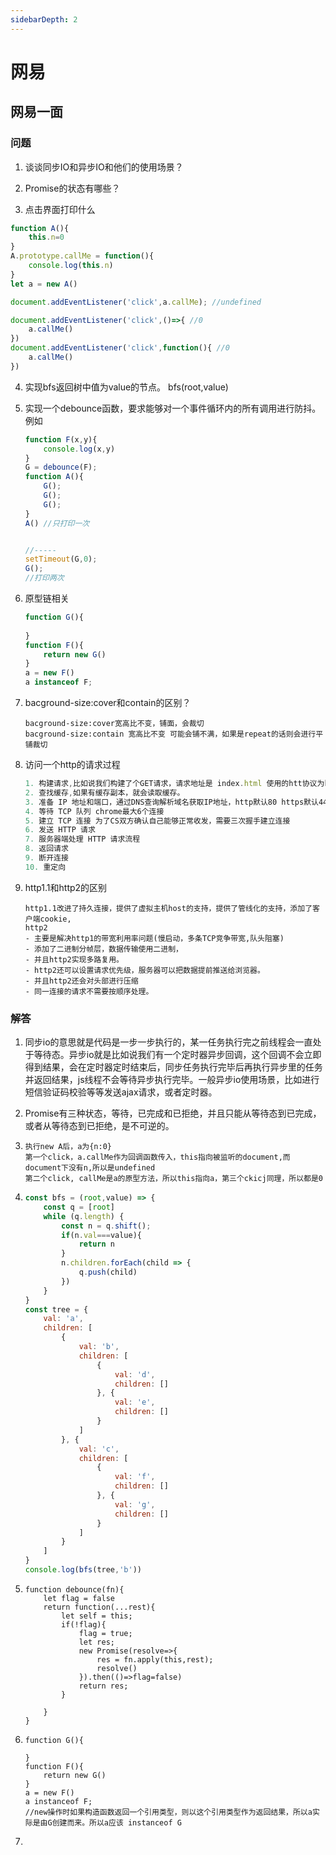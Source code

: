 ```yaml
---
sidebarDepth: 2
---
```

# 网易

## 网易一面

### 问题

1. 谈谈同步IO和异步IO和他们的使用场景？
2. Promise的状态有哪些？

3. 点击界面打印什么

```js
function A(){
    this.n=0
}
A.prototype.callMe = function(){
    console.log(this.n)
}
let a = new A()

document.addEventListener('click',a.callMe); //undefined

document.addEventListener('click',()=>{ //0
    a.callMe()
})
document.addEventListener('click',function(){ //0
    a.callMe()
})
```

4. 实现bfs返回树中值为value的节点。 bfs(root,value)

5. 实现一个debounce函数，要求能够对一个事件循环内的所有调用进行防抖。例如

   ````js
   function F(x,y){
       console.log(x,y)
   }
   G = debounce(F);
   function A(){
       G();
       G();
       G();
   }
   A() //只打印一次
   
   
   //-----
   setTimeout(G,0);
   G();
   //打印两次
   ````

6. 原型链相关

   ```js
   function G(){
       
   }
   function F(){
       return new G()
   }
   a = new F()
   a instanceof F;
   ```

7. bacground-size:cover和contain的区别？

   ```
   bacground-size:cover宽高比不变，铺面，会裁切
   bacground-size:contain 宽高比不变 可能会铺不满，如果是repeat的话则会进行平铺裁切
   ```

8. 访问一个http的请求过程

   ```js
   1. 构建请求,比如说我们构建了个GET请求，请求地址是 index.html 使用的htt协议为http1.1
   2. 查找缓存,如果有缓存副本，就会读取缓存。
   3. 准备 IP 地址和端口，通过DNS查询解析域名获取IP地址，http默认80 https默认443
   4. 等待 TCP 队列	chrome最大6个连接
   5. 建立 TCP 连接	为了CS双方确认自己能够正常收发，需要三次握手建立连接
   6. 发送 HTTP 请求	
   7. 服务器端处理 HTTP 请求流程
   8. 返回请求
   9. 断开连接
   10. 重定向
   ```

9. http1.1和http2的区别

   ```
   http1.1改进了持久连接，提供了虚拟主机host的支持，提供了管线化的支持，添加了客户端cookie,
   http2
   - 主要是解决http1的带宽利用率问题(慢启动，多条TCP竞争带宽,队头阻塞)
   - 添加了二进制分帧层，数据传输使用二进制，
   - 并且http2实现多路复用。
   - http2还可以设置请求优先级，服务器可以把数据提前推送给浏览器。
   - 并且http2还会对头部进行压缩
   - 同一连接的请求不需要按顺序处理。
   ```

   

### 解答

1. 同步io的意思就是代码是一步一步执行的，某一任务执行完之前线程会一直处于等待态。异步io就是比如说我们有一个定时器异步回调，这个回调不会立即得到结果，会在定时器定时结束后，同步任务执行完毕后再执行异步里的任务并返回结果，js线程不会等待异步执行完毕。一般异步io使用场景，比如进行短信验证码校验等等发送ajax请求，或者定时器。

2. Promise有三种状态，等待，已完成和已拒绝，并且只能从等待态到已完成，或者从等待态到已拒绝，是不可逆的。

3. ```
   执行new A后，a为{n:0}
   第一个click，a.callMe作为回调函数传入，this指向被监听的document,而document下没有n,所以是undefined
   第二个click, callMe是a的原型方法，所以this指向a，第三个ckicj同理，所以都是0
   ```

4. ```js
   const bfs = (root,value) => {
       const q = [root]
       while (q.length) {
           const n = q.shift();
           if(n.val===value){
               return n
           }
           n.children.forEach(child => {
               q.push(child)
           })
       }
   }
   const tree = {
       val: 'a',
       children: [
           {
               val: 'b',
               children: [
                   {
                       val: 'd',
                       children: []
                   }, {
                       val: 'e',
                       children: []
                   }
               ]
           }, {
               val: 'c',
               children: [
                   {
                       val: 'f',
                       children: []
                   }, {
                       val: 'g',
                       children: []
                   }
               ]
           }
       ]
   }
   console.log(bfs(tree,'b'))
   ```

5. ```JS
   function debounce(fn){
       let flag = false
       return function(...rest){
           let self = this;
           if(!flag){
               flag = true;
               let res;
               new Promise(resolve=>{
                   res = fn.apply(this,rest);
                   resolve()
               }).then(()=>flag=false)
               return res;
           }
           
       }
   }
   ```

6. ```JS
   function G(){
       
   }
   function F(){
       return new G()
   }
   a = new F()
   a instanceof F;
   //new操作时如果构造函数返回一个引用类型，则以这个引用类型作为返回结果，所以a实际是由G创建而来。所以a应该 instanceof G
   ```

7. 



